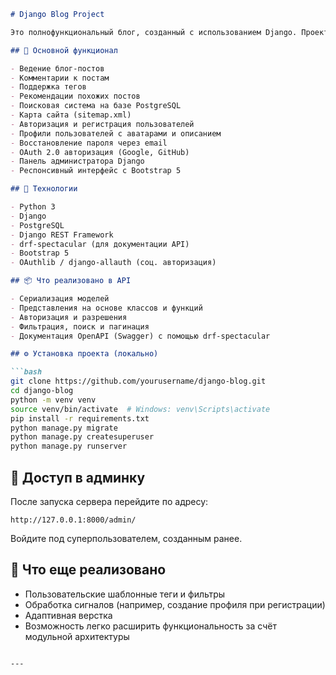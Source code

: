 ````markdown
# Django Blog Project

Это полнофункциональный блог, созданный с использованием Django. Проект разрабатывался в учебных целях и охватывает как базовые, так и продвинутые аспекты Django, включая работу с базой данных, административный интерфейс, пользовательские профили, тегирование, поисковую систему, REST API и многое другое.

## 🚀 Основной функционал

- Ведение блог-постов
- Комментарии к постам
- Поддержка тегов
- Рекомендации похожих постов
- Поисковая система на базе PostgreSQL
- Карта сайта (sitemap.xml)
- Авторизация и регистрация пользователей
- Профили пользователей с аватарами и описанием
- Восстановление пароля через email
- OAuth 2.0 авторизация (Google, GitHub)
- Панель администратора Django
- Респонсивный интерфейс с Bootstrap 5

## 🔧 Технологии

- Python 3
- Django
- PostgreSQL
- Django REST Framework
- drf-spectacular (для документации API)
- Bootstrap 5
- OAuthlib / django-allauth (соц. авторизация)

## 📦 Что реализовано в API

- Сериализация моделей
- Представления на основе классов и функций
- Авторизация и разрешения
- Фильтрация, поиск и пагинация
- Документация OpenAPI (Swagger) с помощью drf-spectacular

## ⚙️ Установка проекта (локально)

```bash
git clone https://github.com/yourusername/django-blog.git
cd django-blog
python -m venv venv
source venv/bin/activate  # Windows: venv\Scripts\activate
pip install -r requirements.txt
python manage.py migrate
python manage.py createsuperuser
python manage.py runserver
````

## 🔑 Доступ в админку

После запуска сервера перейдите по адресу:

```
http://127.0.0.1:8000/admin/
```

Войдите под суперпользователем, созданным ранее.

## 🧪 Что еще реализовано

* Пользовательские шаблонные теги и фильтры
* Обработка сигналов (например, создание профиля при регистрации)
* Адаптивная верстка
* Возможность легко расширить функциональность за счёт модульной архитектуры


```

---


```
